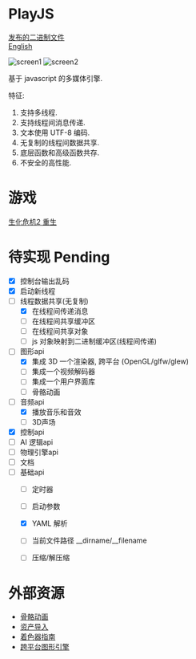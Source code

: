 # PlayJS 

[发布的二进制文件](https://github.com/yanmingsohu/PlayJS-release)  
[English](https://github.com/yanmingsohu/PlayJS)

![screen1](https://github.com/yanmingsohu/PlayJS-release/blob/master/screen/s1.jpg)
![screen2](https://github.com/yanmingsohu/PlayJS-release/blob/master/screen/s2.jpg)

基于 javascript 的多媒体引擎.

特征:

1. 支持多线程. 
2. 支持线程间消息传递. 
3. 文本使用 UTF-8 编码. 
4. 无复制的线程间数据共享. 
5. 底层函数和高级函数共存. 
6. 不安全的高性能. 


# 游戏

[生化危机2 重生](https://github.com/yanmingsohu/PlayJS-BIO2)


# 待实现 Pending

* [x] 控制台输出乱码
* [x] 启动新线程
* [ ] 线程数据共享(无复制)
  * [x] 在线程间传递消息
  * [ ] 在线程间共享缓冲区
  * [ ] 在线程间共享对象
  * [ ] js 对象映射到二进制缓冲区(线程间传递)
* [ ] 图形api
  * [x] 集成 3D 一个渲染器, 跨平台 (OpenGL/glfw/glew)
  * [ ] 集成一个视频解码器
  * [ ] 集成一个用户界面库
  * [ ] 骨骼动画
* [ ] 音频api
  * [x] 播放音乐和音效
  * [ ] 3D声场
* [x] 控制api
* [ ] AI 逻辑api
* [ ] 物理引擎api
* [ ] 文档
* [ ] 基础api
  * [ ] 定时器
  * [ ] 启动参数
  * [x] YAML 解析
  * [ ] 当前文件路径 __dirname/__filename
  * [ ] 压缩/解压缩
  

# 外部资源

* [骨骼动画](https://www.khronos.org/opengl/wiki/Skeletal_Animation)
* [资产导入](https://github.com/assimp/assimp)
* [着色器指南](https://github.com/wshxbqq/GLSL-Card)
* [跨平台图形引擎](https://github.com/bkaradzic/bgfx)